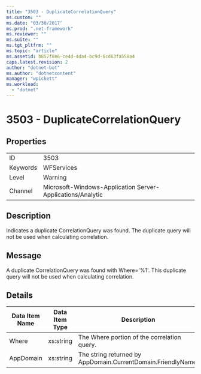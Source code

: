 ```yaml
---
title: "3503 - DuplicateCorrelationQuery"
ms.custom: ""
ms.date: "03/30/2017"
ms.prod: ".net-framework"
ms.reviewer: ""
ms.suite: ""
ms.tgt_pltfrm: ""
ms.topic: "article"
ms.assetid: b857f8e6-ce4d-4da4-bc9d-6cd63fa558a4
caps.latest.revision: 2
author: "dotnet-bot"
ms.author: "dotnetcontent"
manager: "wpickett"
ms.workload: 
  - "dotnet"
---
```

# 3503 - DuplicateCorrelationQuery
## Properties  

|||  
|-|-|  
|ID|3503|  
|Keywords|WFServices|  
|Level|Warning|  
|Channel|Microsoft-Windows-Application Server-Applications/Analytic|  

## Description  
 Indicates a duplicate CorrelationQuery was found. The duplicate query will not be used when calculating correlation.  

## Message  
 A duplicate CorrelationQuery was found with Where='%1'. This duplicate query will not be used when calculating correlation.  

## Details  


| Data Item Name | Data Item Type |                         Description                          |
|----------------|----------------|--------------------------------------------------------------|
|     Where      |   xs:string    |         The Where portion of the correlation query.          |
|   AppDomain    |   xs:string    | The string returned by AppDomain.CurrentDomain.FriendlyName. |


